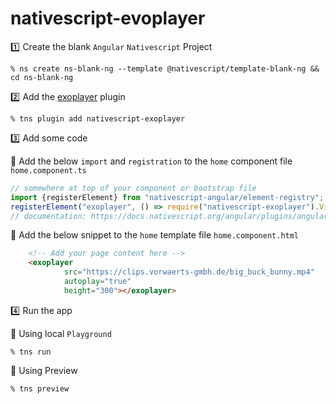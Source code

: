# nativescript-evoplayer


:one: Create the blank `Angular` `Nativescript` Project

```
% ns create ns-blank-ng --template @nativescript/template-blank-ng && cd ns-blank-ng
```

:two: Add the [exoplayer](https://github.com/google/ExoPlayer) plugin

```
% tns plugin add nativescript-exoplayer
```

:three: Add some code

:pushpin: Add the below `import` and `registration` to the `home` component file `home.component.ts`

```typescript
// somewhere at top of your component or bootstrap file
import {registerElement} from "nativescript-angular/element-registry";
registerElement("exoplayer", () => require("nativescript-exoplayer").Video);
// documentation: https://docs.nativescript.org/angular/plugins/angular-third-party.html#simple-elements
```

:pushpin: Add the below snippet to the `home` template file `home.component.html`


```html
    <!-- Add your page content here -->
    <exoplayer
            src="https://clips.vorwaerts-gmbh.de/big_buck_bunny.mp4"
            autoplay="true"
            height="300"></exoplayer>
```

:four: Run the app

:pushpin: Using local `Playground`

```
% tns run
```

:pushpin: Using Preview

```
% tns preview
```
